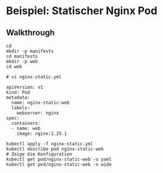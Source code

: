 # Beispiel: Statischer Nginx Pod

## Walkthrough 

```
cd 
mkdir -p manifests
cd manifests
mkdir -p web
cd web
```

```
# vi nginx-static.yml 

apiVersion: v1
kind: Pod
metadata:
  name: nginx-static-web
  labels:
    webserver: nginx
spec:
  containers:
  - name: web
    image: nginx:1.25.1

```

```
kubectl apply -f nginx-static.yml 
kubectl describe pod nginx-static-web 
# Zeige die Konfiguration
kubectl get pod/nginx-static-web -o yaml
kubectl get pod/nginx-static-web -o wide 
```
